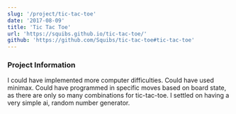 ```yaml
---
slug: '/project/tic-tac-toe'
date: '2017-08-09'
title: 'Tic Tac Toe'
url: 'https://squibs.github.io/tic-tac-toe/'
github: 'https://github.com/Squibs/tic-tac-toe#tic-tac-toe'
---
```


### Project Information

I could have implemented more computer difficulties. Could have used minimax. Could have programmed in specific moves based on board state, as there are only so many combinations for tic-tac-toe. I settled on having a very simple ai, random number generator.
